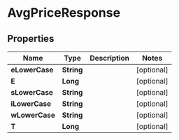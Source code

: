 

# AvgPriceResponse


## Properties

| Name | Type | Description | Notes |
|------------ | ------------- | ------------- | -------------|
|**eLowerCase** | **String** |  |  [optional] |
|**E** | **Long** |  |  [optional] |
|**sLowerCase** | **String** |  |  [optional] |
|**iLowerCase** | **String** |  |  [optional] |
|**wLowerCase** | **String** |  |  [optional] |
|**T** | **Long** |  |  [optional] |



